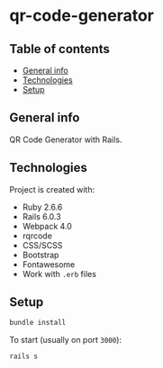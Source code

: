 # qr-code-generator

## Table of contents
* [General info](#general-info)
* [Technologies](#technologies)
* [Setup](#setup)

## General info
QR Code Generator with Rails. 
	
## Technologies
Project is created with:
- Ruby 2.6.6
- Rails 6.0.3
- Webpack 4.0
- rqrcode
- CSS/SCSS
- Bootstrap
- Fontawesome
- Work with `.erb` files
	
## Setup
```bash
bundle install
```

To start (usually on port `3000`):

```bash
rails s
```


